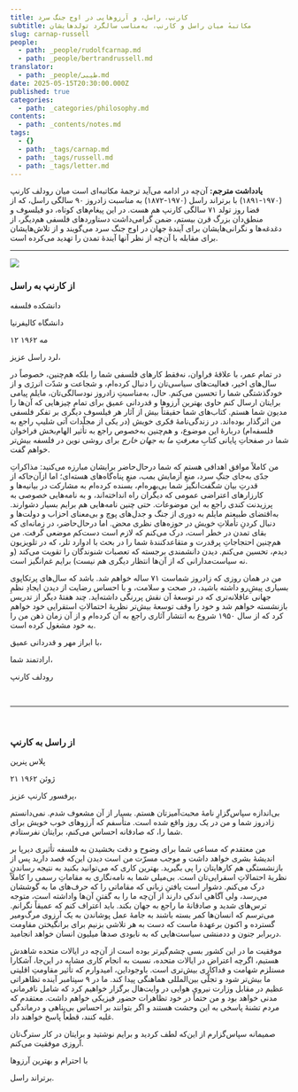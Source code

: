 ```yaml
---
title: کارنپ، راسل، و آرزوهایی در اوج جنگ سرد
subtitle: مکاتبه‌ٔ میان راسل و کارنپ، به‌مناسب سالگرد تولدهایشان
slug: carnap-russell
people:
  - path: _people/rudolfcarnap.md
  - path: _people/bertrandrussell.md
translator:
  - path: _people/طیبی.md
date: 2025-05-15T20:30:00.000Z
published: true
categories:
  - path: _categories/philosophy.md
contents:
  - path: _contents/notes.md
tags:
  - {}
  - path: _tags/carnap.md
  - path: _tags/russell.md
  - path: _tags/letter.md
---
```




**یادداشت مترجم:** آن‌چه در ادامه می‌آید ترجمهٔ مکاتبه‌ای است میان رودلف کارنپ (۱۹۷۰-۱۸۹۱) با برتراند راسل (۱۹۷۰-۱۸۷۲) به مناسبت زادروز ۹۰ سالگی راسل، که از قضا روز تولد ۷۱ سالگی کارنپ هم هست. در این پیغام‌های کوتاه، دو فیلسوف و منطق‌دان بزرگ قرن بیستم، ضمن گرامی‌داشت دستاوردهای فلسفی هم‌دیگر، از دغدغه‌ها و نگرانی‌هایشان برای آیندهٔ جهان در اوج جنگ سرد می‌گویند و از تلاش‌هایشان برای مقابله با آن‌چه از نظر آنها آیندهٔ تمدن را تهدید می‌کرده است.

---

![](https://assets.tina.io/b6b0cb5c-4b1b-43f4-9bea-8d6867c09320/magazine/Russell-Carnap/Russell-Carnap.jpg)
<br>

### از کارنپ به راسل

<p dir="rtl" align="left">

دانشکده فلسفه<br>

دانشگاه کالیفرنیا<br>

۱۲ مه ۱۹۶۲<br>

</p>

لرد راسل عزیز،

در تمام عمر، با علاقهٔ فراوان، نه‌فقط کارهای فلسفی‌ شما
را بلکه هم‌چنین، خصوصاً در سال‌های اخیر، فعالیت‌های سیاسی‌تان را دنبال کرده‌ام،
و شجاعت و شدّت انرژی و از خودگذشتگی‌ شما را تحسین می‌کنم. حال، به‌مناسبتِ
زادروز نودسالگی‌تان، مایلم پیامی برایتان ارسال کنم حاوی بهترین آرزوها و قدردانی
عمیق برای تمام چیزهایی که آن‌ها را مدیون شما هستم. کتاب‌های شما حقیقتاً بیش از
آثار هر فیلسوف دیگری بر تفکر فلسفی من اثرگذار بوده‌اند. در زندگی‌نامهٔ فکری
خویش (در یکی از مجلّدات آتی شلیپ راجع به فلسفه‌ام) دربارهٔ این موضوع، و هم‌چنین
به‌خصوص راجع به تأثیر الهام‌بخش فراخوان شما در صفحاتِ پایانی کتابِ *معرفتِ ما
به جهان خارج* برای روشی نوین در فلسفه بیش‌تر خواهم گفت.

من کاملاً موافق اهدافی هستم که شما درحال‌حاضر برایشان
مبارزه‌ می‌کنید: مذاکراتِ جدّی به‌جای جنگِ سرد، منعِ آزمایش بمب، منعِ پناه‌گاه‌های
هسته‌ای؛ اما ازآن‌جاکه از قدرتِ بیان شگفت‌انگیز شما بی‌بهره‌ام، بسنده کرده‌ام به‌
مشارکت در بیانیه‌ها و کارزارهای اعتراضی عمومی که دیگران راه‌ انداخته‌اند، و به
نامه‌هایی خصوصی به پرزیدنت کندی راجع به این موضوعات. حتی چنین نامه‌هایی هم
برایم بسیار دشوارند. به‌اقتضای طبیعتم مایلم به دوری از جنگ و جدل‌های پوچ و بی‌معنای
احزاب و دولت‌ها و دنبال کردنِ تأملاتِ خویش در حوزه‌های نظری محض. اما درحال‌حاضر،
در زمانه‌ای که بقای تمدن در خطر است، درک می‌کنم که لازم است دست‌کم موضعی گرفت.
من هم‌چنین احتجاجاتِ پرقدرت و متقاعدکنندهٔ‌ شما را در بحث با ادوارد تلر، که در
تلویزیون دیدم، تحسین می‌کنم. دیدن دانشمندی برجسته که تعصبات شنوندگان را تقویت
می‌کند (و نه سیاست‌مدارانی که از آن‌ها انتظار دیگری هم نیست) برایم غم‌انگیز است.

من در همان روزی که زادروز شماست ۷۱ ساله خواهم شد. باشد که
سال‌های پرتکاپوی بسیاری پیشِ‌رو داشته باشید، در صحت و سلامت، و با احساس رضایت
از دیدن ایجادِ نظمِ جهانی عاقلانه‌تری که در توسعهٔ آن نقش پررنگی داشته‌اید. چند
هفتهٔ‌ٔ دیگر از تدریس بازنشسته خواهم شد و خود را وقف توسعهٔ بیش‌تر نظریهٔ
احتمالاتِ استقرایی خود خواهم کرد که از سال ۱۹۵۰ شروع به انتشار آثاری راجع به آن
کرده‌ام و از آن زمان ذهن من را به خود مشغول کرده است.

با ابراز مهر و قدردانی عمیق،

ارادتمند شما،

رودلف کارنپ

<br>

---

<br>

### از راسل به کارنپ

<p dir="rtl" align="left">

پلاس پنرین<br>

۲۱ ژوئن ۱۹۶۲<br>

</p>

پرفسور کارنپ عزیز،

بی‌اندازه سپاس‌گزارِ نامهٔ محبت‌آمیزتان هستم. بسیار از آن
مشعوف شدم. نمی‌دانستم زادروز شما و من در یک روز واقع شده است. متأسفم که آرزوهای
خوب خویش برای شما را، که صادقانه احساس می‌کنم، برایتان نفرستادم.

من معتقدم که مساعی شما برای وضوح و دقت بخشیدن به فلسفه
تأثیری دیرپا بر اندیشهٔ بشری خواهد داشت و موجب مسرّت من است دیدن این‌که قصد
دارید پس از بازنشستگی هم کارهایتان را پی بگیرید. بهترین کاری که می‌توانید بکنید
به نتیجه رساندنِ نظریهٔ احتمالاتِ اسقرایی‌تان است. بی‌میلی شما به نامه‌نگاری به
مقاماتِ رسمی را کاملاً درک می‌کنم. دشوار است یافتنِ زبانی که مقاماتی را که حرف‌های
ما به گوششان می‌رسد، ولی آگاهی اندکی دارند از آن‌چه ما را به گفتنِ آن‌ها
واداشته است، متوجه ترس‌های شدید و صادقانهٔ ما راجع به جهان بکند. باید اعتراف
کنم که عمیقاً نگرانم. می‌ترسم که انسان‌ها کمر بسته باشند به جامهٔ عمل پوشاندن
به یک آرزوی مرگ‌ومیر گسترده و اکنون برعهدهٔ ماست که دست به هر تلاشی بزنیم برای
برانگیختن مقاومت دربرابر جنون و ددمنشی سیاست‌هایی که به نابودی صدها میلیون
انسان خواهد انجامید.

موفقیت ما در این کشور بسی چشم‌گیرتر بوده است از آن‌چه در
ایالات متحده شاهدش هستیم، اگرچه  اعتراض
در ایالات متحده، نسبت به انجام کاری مشابه در این‌جا، آشکارا مستلزم شهامت و
فداکاری بیش‌تری است. باوجوداین، امیدوارم که تأثیر مقاومتِ اقلیتی ما بیش‌تر شود
و تجلّی بین‌المللی هماهنگی پیدا کند. ما در ۹ سپتامبر آینده تظاهراتی عظیم در
مقابل وزارت نیروی هوایی در وایت‌هال برگزار خواهیم کرد که شامل نافرمانی مدنی
خواهد بود و من حتماً‌ در خود تظاهرات حضور فیزیکی خواهم داشت. معتقدم که مردم
تشنهٔ پاسخی به این وحشت هستند و اگر بتوانند بر احساس بی‌پناهی و درماندگی غلبه
کنند، قطعاً پاسخ خواهند داد.

صمیمانه سپاس‌گزارم از این‌که لطف کردید و برایم نوشتید و
برایتان در کار سترگ‌تان آروزی موفقیت می‌کنم.

با احترام و بهترین آرزوها

برتراند راسل.

